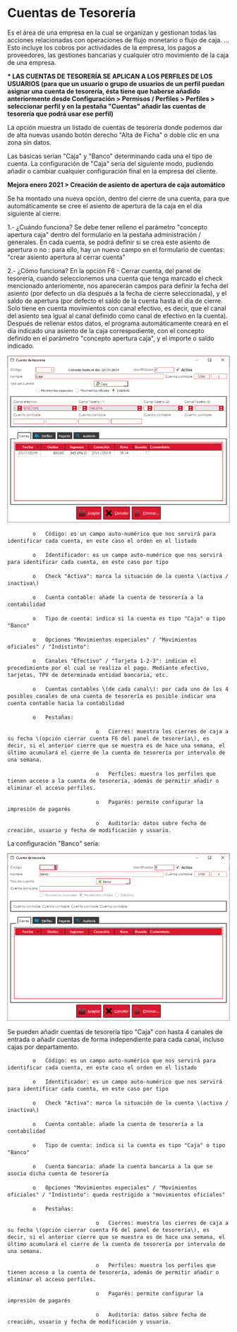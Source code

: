 # Cuentas de Tesorería

Es el área de una empresa en la cual se organizan y gestionan todas las acciones relacionadas con operaciones de flujo monetario o flujo de caja. ... Esto incluye los cobros por actividades de la empresa, los pagos a proveedores, las gestiones bancarias y cualquier otro movimiento de la caja de una empresa.

 **\* LAS CUENTAS DE TESORERÍA SE APLICAN A LOS PERFILES DE LOS USUARIOS \(para que un usuario o grupo de usuarios de un perfil puedan asignar una cuenta de tesorería, ésta tiene que haberse añadido anteriormente desde Configuración &gt; Permisos / Perfiles &gt; Perfiles &gt; seleccionar perfil y en la pestaña "Cuentas" añadir las cuentas de tesorería que podrá usar ese perfil\)**

La opción muestra un listado de cuentas de tesorería donde podemos dar de alta nuevas usando botón derecho "Alta de Ficha" o doble clic en una zona sin datos.

Las básicas serían "Caja" y "Banco" determinando cada una el tipo de cuenta. La configuración de "Caja" sería del siguiente modo, pudiendo añadir o cambiar cualquier configuración final en la empresa del cliente.

**Mejora enero 2021 &gt; Creación de asiento de apertura de caja automático** 

Se ha montado una nueva opción, dentro del cierre de una cuenta, para que automáticamente se cree el asiento de apertura de la caja en el día siguiente al cierre. 

1.- ¿Cuándo funciona? Se debe tener relleno el parámetro "concepto apertura caja" dentro del formulario en la pestaña administración / generales. En cada cuenta, se podrá definir si se crea este asiento de apertura o no : para ello, hay un nuevo campo en el formulario de cuentas: "crear asiento apertura al cerrar cuenta" 

2.- ¿Cómo funciona? En la opción F6 - Cerrar cuenta, del panel de tesorería, cuando seleccionemos una cuenta que tenga marcado el check mencionado anteriomente, nos aparecerán campos para definir la fecha del asiento \(por defecto un día después a la fecha de cierre seleccionada\), y el saldo de apertura \(por defecto el saldo de la cuenta hasta el día de cierre. Solo tiene en cuenta movimientos con canal efectivo, es decir, que el canal del asiento sea igual al canal definido como canal de efectivo en la cuenta\). Después de rellenar estos datos, el programa automáticamente creará en el día indicado una asiento de la caja correspodiente, con el concepto definido en el parámetro "concepto apertura caja", y el importe o saldo indicado.

![](../../../.gitbook/assets/image%20%28409%29.png)

            o   Código: es un campo auto-numérico que nos servirá para identificar cada cuenta, en este caso el orden en el listado

            o   Identificador: es un campo auto-numérico que nos servirá para identificar cada cuenta, en este caso por tipo

            o   Check "Activa": marca la situación de la cuenta \(activa / inactiva\)

            o   Cuenta contable: añade la cuenta de tesorería a la contabilidad

            o   Tipo de cuenta: indica si la cuenta es tipo "Caja" o tipo "Banco"

            o   Opciones "Movimientos especiales" / "Movimientos oficiales" / "Indistinto":

            o   Canales "Efectivo" / "Tarjeta 1-2-3": indican el procedimiento por el cual se realiza el pago. Mediante efectivo, tarjetas, TPV de determinada entidad bancaria, etc.

            o   Cuentas contables \(de cada canal\): por cada uno de los 4 posibles canales de una cuenta de tesorería es posible indicar una cuenta contable hacia la contabilidad

            o   Pestañas:

                                o   Cierres: muestra los cierres de caja a su fecha \(opción cierrar cuenta F6 del panel de tesorería\), es decir, si el anterior cierre que se muestra es de hace una semana, el último acumulará el cierre de la cuenta de tesorería por intervalo de una semana.

                                o   Perfiles: muestra los perfiles que tienen acceso a la cuenta de tesorería, además de permitir añadir o eliminar el acceso perfiles.

                                o   Pagarés: permite configurar la impresión de pagarés

                                o   Auditoría: datos sobre fecha de creación, usuario y fecha de modificación y usuario.

La configuración "Banco" sería:

![](../../../.gitbook/assets/image%20%28404%29.png)

Se pueden añadir cuentas de tesorería tipo "Caja" con hasta 4 canales de entrada o añadir cuentas de forma independiente para cada canal, incluso cajas por departamento.

            o   Código: es un campo auto-numérico que nos servirá para identificar cada cuenta, en este caso el orden en el listado

            o   Identificador: es un campo auto-numérico que nos servirá para identificar cada cuenta, en este caso por tipo

            o   Check "Activa": marca la situación de la cuenta \(activa / inactiva\)

            o   Cuenta contable: añade la cuenta de tesorería a la contabilidad

            o   Tipo de cuenta: indica si la cuenta es tipo "Caja" o tipo "Banco"

            o   Cuenta bancaria: añade la cuenta bancaria a la que se asocia dicha cuenta de tesorería

            o   Opciones "Movimientos especiales" / "Movimientos oficiales" / "Indistinto": queda restrigido a "movimientos oficiales"

            o   Pestañas:

                                o   Cierres: muestra los cierres de caja a su fecha \(opción cierrar cuenta F6 del panel de tesorería\), es decir, si el anterior cierre que se muestra es de hace una semana, el último acumulará el cierre de la cuenta de tesorería por intervalo de una semana.

                                o   Perfiles: muestra los perfiles que tienen acceso a la cuenta de tesorería, además de permitir añadir o eliminar el acceso perfiles.

                                o   Pagarés: permite configurar la impresión de pagarés

                                o   Auditoría: datos sobre fecha de creación, usuario y fecha de modificación y usuario.

